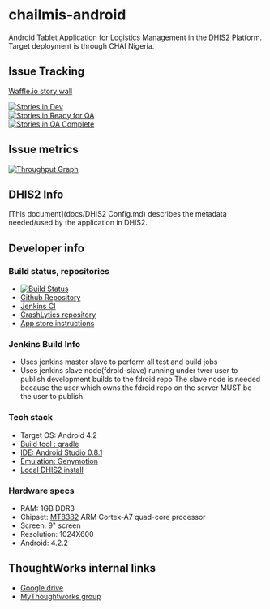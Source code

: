# chailmis-android

Android Tablet Application for Logistics Management in the DHIS2 Platform. Target deployment is through CHAI Nigeria.

## Issue Tracking

[Waffle.io story wall](https://waffle.io/clintonhealthaccess/chailmis-android)

[![Stories in Dev](https://badge.waffle.io/clintonhealthaccess/chailmis-android.png?label=In%20Dev&title=In%20Dev)](http://waffle.io/clintonhealthaccess/chailmis-android)  
[![Stories in Ready for QA](https://badge.waffle.io/clintonhealthaccess/chailmis-android.png?label=Ready%20for%20QA&title=Ready%20for%20QA)](http://waffle.io/clintonhealthaccess/chailmis-android)  
[![Stories in QA Complete](https://badge.waffle.io/clintonhealthaccess/chailmis-android.png?label=QA%20Complete&title=QA%20Complete)](http://waffle.io/clintonhealthaccess/chailmis-android)  

## Issue metrics

[![Throughput Graph](http://graphs.waffle.io/clintonhealthaccess/chailmis-android/throughput.svg)](https://waffle.io/clintonhealthaccess/chailmis-android/metrics)

## DHIS2 Info

[This document](docs/DHIS2 Config.md) describes the metadata needed/used by the application in DHIS2.

## Developer info

### Build status, repositories

* [![Build Status](http://104.131.225.22:8080/job/android-unit-test/badge/icon)](http://104.131.225.22:8080/job/android-unit-test/)
* [Github Repository](https://github.com/clintonhealthaccess/chailmis-android)
* [Jenkins CI](http://104.131.225.22:8080/)
* [CrashLytics repository](https://fabric.io/twkla/android/apps/org.clintonhealthaccess.lmis.app/issues)
* [App store instructions](https://github.com/clintonhealthaccess/chailmis-android/blob/master/appstore/README.md)

### Jenkins Build Info
* Uses jenkins master slave to perform all test and build jobs
* Uses jenkins slave node(fdroid-slave) running under twer user to publish development builds to the fdroid repo
  The slave node is needed because the user which owns the fdroid repo on the server MUST be the user to publish

### Tech stack

* Target OS: Android 4.2
* [Build tool : gradle](https://gradle.org/)
* [IDE: Android Studio 0.8.1](http://tools.android.com/download/studio/canary/0-8-1)
* [Emulation: Genymotion](http://www.genymotion.com/)
* [Local DHIS2 install](https://github.com/clintonhealthaccess/dhis2-dev)

### Hardware specs

* RAM: 1GB DDR3
* Chipset: [MT8382](http://www.mediatek.com/en/products/mobile-communications/tablet/mt8382/) ARM Cortex-A7 quad-core processor
* Screen: 9" screen
* Resolution: 1024X600
* Android: 4.2.2

## ThoughtWorks internal links

* [Google drive](https://drive.google.com/a/thoughtworks.com/#folders/0Bx_qXlwQO9lRb3lnMjgwZllPcDA)
* [MyThoughtworks group](https://my.thoughtworks.com/groups/chailmis)
